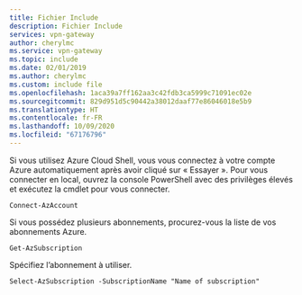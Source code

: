 ```yaml
---
title: Fichier Include
description: Fichier Include
services: vpn-gateway
author: cherylmc
ms.service: vpn-gateway
ms.topic: include
ms.date: 02/01/2019
ms.author: cherylmc
ms.custom: include file
ms.openlocfilehash: 1aca39a7ff162aa3c42fdb3ca5999c71091ec02e
ms.sourcegitcommit: 829d951d5c90442a38012daaf77e86046018e5b9
ms.translationtype: HT
ms.contentlocale: fr-FR
ms.lasthandoff: 10/09/2020
ms.locfileid: "67176796"
---
```

 Si vous utilisez Azure Cloud Shell, vous vous connectez à votre compte Azure automatiquement après avoir cliqué sur « Essayer ». Pour vous connecter en local, ouvrez la console PowerShell avec des privilèges élevés et exécutez la cmdlet pour vous connecter.

```azurepowershell
Connect-AzAccount
```

Si vous possédez plusieurs abonnements, procurez-vous la liste de vos abonnements Azure.

```azurepowershell-interactive
Get-AzSubscription
```

Spécifiez l’abonnement à utiliser.

```azurepowershell-interactive
Select-AzSubscription -SubscriptionName "Name of subscription"
```